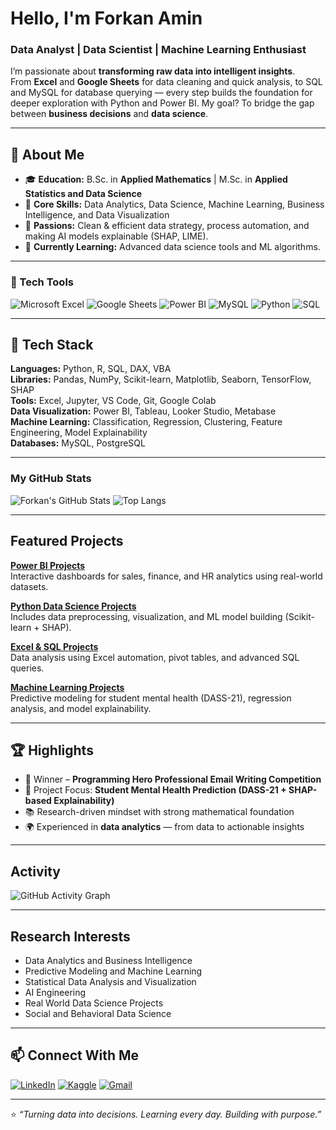 
#  Hello, I'm Forkan Amin  
###  Data Analyst |  Data Scientist | Machine Learning Enthusiast  

I’m passionate about **transforming raw data into intelligent insights**.  
From **Excel** and **Google Sheets** for data cleaning and quick analysis, to SQL and MySQL for database querying — every step builds the foundation for deeper exploration with Python and Power BI. 
My goal? To bridge the gap between **business decisions** and **data science**.  

---

## 🧠 About Me
-   🎓 **Education:** B.Sc. in **Applied Mathematics** | M.Sc. in **Applied Statistics and Data Science**
-   💼 **Core Skills:** Data Analytics, Data Science, Machine Learning, Business Intelligence, and Data Visualization
-   🚀 **Passions:** Clean & efficient data strategy, process automation, and making AI models explainable (SHAP, LIME).
-   🌱 **Currently Learning:** Advanced data science tools and ML algorithms.
  
--- 

### 🔧 Tech Tools

![Microsoft Excel](https://img.shields.io/badge/Microsoft_Excel-217346?style=for-the-badge&logo=microsoft-excel&logoColor=white)
![Google Sheets](https://img.shields.io/badge/Google%20Sheets-34A853?style=for-the-badge&logo=google-sheets&logoColor=white)
![Power BI](https://img.shields.io/badge/Power%20BI-F2C811?style=for-the-badge&logo=powerbi&logoColor=black)
![MySQL](https://img.shields.io/badge/MySQL-4479A1?style=for-the-badge&logo=mysql&logoColor=white)
![Python](https://img.shields.io/badge/Python-3776AB?style=for-the-badge&logo=python&logoColor=white)
![SQL](https://img.shields.io/badge/SQL-025E8C?style=for-the-badge&logo=sql&logoColor=white)

---

## 🧰 Tech Stack  

**Languages:** Python, R, SQL, DAX, VBA  
**Libraries:** Pandas, NumPy, Scikit-learn, Matplotlib, Seaborn, TensorFlow, SHAP  
**Tools:** Excel, Jupyter, VS Code, Git, Google Colab  
**Data Visualization:** Power BI, Tableau, Looker Studio, Metabase  
**Machine Learning:** Classification, Regression, Clustering, Feature Engineering, Model Explainability  
**Databases:** MySQL, PostgreSQL  

---

###  My GitHub Stats

![Forkan's GitHub Stats](https://github-readme-stats.vercel.app/api?username=forkanaminshaon&show_icons=true&theme=dark&hide_border=true&count_private=true)
![Top Langs](https://github-readme-stats.vercel.app/api/top-langs/?username=forkanaminshaon&layout=compact&theme=dark&hide_border=true)

---

##  Featured Projects  

[**Power BI Projects**](https://github.com/forkanaminshaon/Power-BI-Projects)  
Interactive dashboards for sales, finance, and HR analytics using real-world datasets.

[**Python Data Science Projects**](https://github.com/forkanaminshaon/Python-Projects)  
Includes data preprocessing, visualization, and ML model building (Scikit-learn + SHAP).

 [**Excel & SQL Projects**](https://github.com/forkanaminshaon/Microsoft-Excel-Projects)  
Data analysis using Excel automation, pivot tables, and advanced SQL queries.

[**Machine Learning Projects**](#)  
Predictive modeling for student mental health (DASS-21), regression analysis, and model explainability.

---

## 🏆 Highlights  
- 🥇 Winner – **Programming Hero Professional Email Writing Competition**  
- 🧩 Project Focus: **Student Mental Health Prediction (DASS-21 + SHAP-based Explainability)**  
- 📚 Research-driven mindset with strong mathematical foundation  
- 🌍 Experienced in **data analytics** — from data to actionable insights

---

##  Activity  
![GitHub Activity Graph](https://github-readme-activity-graph.vercel.app/graph?username=forkanaminshaon&theme=react-dark&bg_color=0D1117&hide_border=true)

---

##  Research Interests  
 
- Data Analytics and Business Intelligence
- Predictive Modeling and Machine Learning
- Statistical Data Analysis and Visualization
- AI Engineering
- Real World Data Science Projects
- Social and Behavioral Data Science

---

## 📫 Connect With Me

[![LinkedIn](https://img.shields.io/badge/LinkedIn-blue?style=for-the-badge&logo=linkedin&logoColor=white)](https://www.linkedin.com/in/forkan-amin-shaon) 
[![Kaggle](https://img.shields.io/badge/Kaggle-blue?style=for-the-badge&logo=kaggle&logoColor=white)](https://www.kaggle.com/forkanaminshaon) 
[![Gmail](https://img.shields.io/badge/Gmail-red?style=for-the-badge&logo=gmail&logoColor=white)](mailto:forkanaminshaon@gmail.com)

---

⭐ *“Turning data into decisions. Learning every day. Building with purpose.”*  
